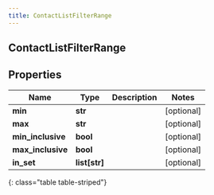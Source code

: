 ```yaml
---
title: ContactListFilterRange
---
```

## ContactListFilterRange

## Properties

|Name | Type | Description | Notes|
|------------ | ------------- | ------------- | -------------|
| **min** | **str** |  | [optional] |
| **max** | **str** |  | [optional] |
| **min_inclusive** | **bool** |  | [optional] |
| **max_inclusive** | **bool** |  | [optional] |
| **in_set** | **list[str]** |  | [optional] |
{: class="table table-striped"}


